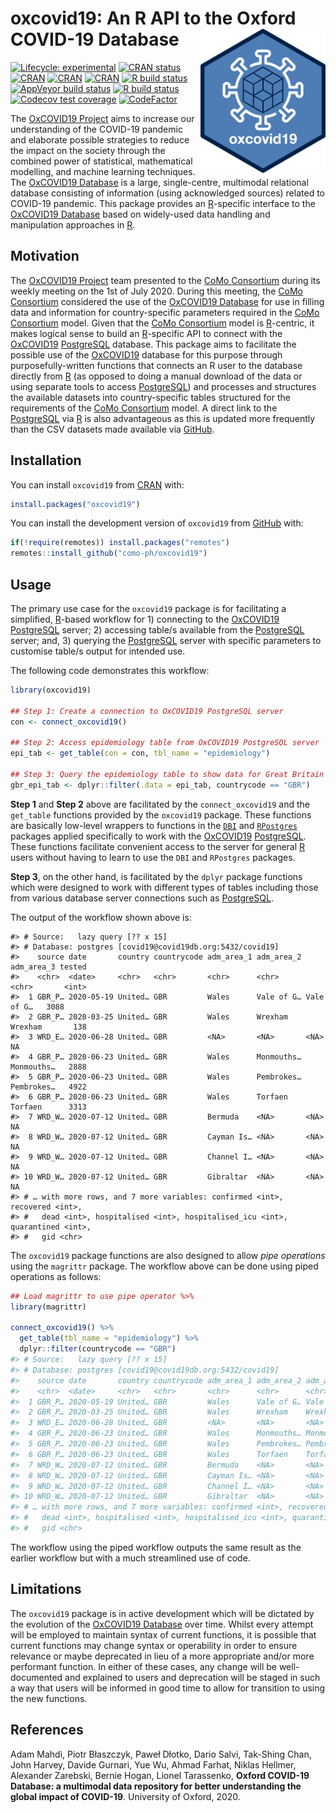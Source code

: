 
<!-- README.md is generated from README.Rmd. Please edit that file -->

# oxcovid19: An R API to the Oxford COVID-19 Database <img src="man/figures/oxcovid19.png" width="200px" align="right" />

<!-- badges: start -->

[![Lifecycle:
experimental](https://img.shields.io/badge/lifecycle-experimental-orange.svg)](https://www.tidyverse.org/lifecycle/#experimental)
[![CRAN
status](https://www.r-pkg.org/badges/version/oxcovid19)](https://CRAN.R-project.org/package=oxcovid19)
[![CRAN](https://img.shields.io/cran/l/oxcovid19.svg)](https://CRAN.R-project.org/package=oxcovid19)
[![CRAN](http://cranlogs.r-pkg.org/badges/oxcovid19)](https://CRAN.R-project.org/package=oxcovid19)
[![CRAN](http://cranlogs.r-pkg.org/badges/grand-total/oxcovid19)](https://CRAN.R-project.org/package=oxcovid19)
[![R build
status](https://github.com/como-ph/oxcovid19/workflows/R-CMD-check/badge.svg)](https://github.com/como-ph/oxcovid19/actions)
[![AppVeyor build
status](https://ci.appveyor.com/api/projects/status/github/como-ph/oxcovid19?branch=master&svg=true)](https://ci.appveyor.com/project/como-ph/oxcovid19)
[![R build
status](https://github.com/como-ph/oxcovid19/workflows/test-coverage/badge.svg)](https://github.com/como-ph/oxcovid19/actions)
[![Codecov test
coverage](https://codecov.io/gh/como-ph/oxcovid19/branch/master/graph/badge.svg)](https://codecov.io/gh/como-ph/oxcovid19?branch=master)
[![CodeFactor](https://www.codefactor.io/repository/github/como-ph/oxcovid19/badge)](https://www.codefactor.io/repository/github/como-ph/oxcovid19)
<!-- badges: end -->

The [OxCOVID19 Project](https://covid19.eng.ox.ac.uk) aims to increase
our understanding of the COVID-19 pandemic and elaborate possible
strategies to reduce the impact on the society through the combined
power of statistical, mathematical modelling, and machine learning
techniques. The [OxCOVID19 Database](https://covid19.eng.ox.ac.uk) is a
large, single-centre, multimodal relational database consisting of
information (using acknowledged sources) related to COVID-19 pandemic.
This package provides an [R](https://www.r-project.org)-specific
interface to the [OxCOVID19 Database](https://covid19.eng.ox.ac.uk)
based on widely-used data handling and manipulation approaches in
[R](https://www.r-project.org).

## Motivation

The [OxCOVID19 Project](https://covid19.eng.ox.ac.uk) team presented to
the [CoMo
Consortium](https://www.tropicalmedicine.ox.ac.uk/news/como-consortium-the-covid-19-pandemic-modelling-in-context)
during its weekly meeting on the 1st of July 2020. During this meeting,
the [CoMo
Consortium](https://www.tropicalmedicine.ox.ac.uk/news/como-consortium-the-covid-19-pandemic-modelling-in-context)
considered the use of the [OxCOVID19
Database](http://covid19.eng.ox.ac.uk/) for use in filling data and
information for country-specific parameters required in the [CoMo
Consortium](https://www.tropicalmedicine.ox.ac.uk/news/como-consortium-the-covid-19-pandemic-modelling-in-context)
model. Given that the [CoMo
Consortium](https://www.tropicalmedicine.ox.ac.uk/news/como-consortium-the-covid-19-pandemic-modelling-in-context)
model is [R](https://www.r-project.org)-centric, it makes logical sense
to build an [R](https://www.r-project.org)-specific API to connect with
the [OxCOVID19](https://covid19.eng.ox.ac.uk)
[PostgreSQL](https://www.postgresql.org) database. This package aims to
facilitate the possible use of the
[OxCOVID19](https://covid19.eng.ox.ac.uk) database for this purpose
through purposefully-written functions that connects an R user to the
database directly from [R](https://www.r-project.org) (as opposed to
doing a manual download of the data or using separate tools to access
[PostgreSQL](https://www.postgresql.org)) and processes and structures
the available datasets into country-specific tables structured for the
requirements of the [CoMo
Consortium](https://www.tropicalmedicine.ox.ac.uk/news/como-consortium-the-covid-19-pandemic-modelling-in-context)
model. A direct link to the [PostgreSQL](https://www.postgresql.org) via
[R](https://www.r-project.org) is also advantageous as this is updated
more frequently than the CSV datasets made available via
[GitHub](https://github.com/covid19db/data).

## Installation

You can install `oxcovid19` from [CRAN](https://cran.r-project.org)
with:

``` r
install.packages("oxcovid19")
```

You can install the development version of `oxcovid19` from
[GitHub](https://github.com/como-ph/oxcovid19) with:

``` r
if(!require(remotes)) install.packages("remotes")
remotes::install_github("como-ph/oxcovid19")
```

## Usage

The primary use case for the `oxcovid19` package is for facilitating a
simplified, [R](https://www.r-project.org)-based workflow for 1)
connecting to the [OxCOVID19](https://covid19.eng.ox.ac.uk)
[PostgreSQL](https://www.postgresql.org) server; 2) accessing table/s
available from the [PostgreSQL](https://www.postgresql.org) server; and,
3) querying the [PostgreSQL](https://www.postgresql.org) server with
specific parameters to customise table/s output for intended use.

The following code demonstrates this workflow:

``` r
library(oxcovid19)

## Step 1: Create a connection to OxCOVID19 PostgreSQL server
con <- connect_oxcovid19()

## Step 2: Access epidemiology table from OxCOVID19 PostgreSQL server
epi_tab <- get_table(con = con, tbl_name = "epidemiology")

## Step 3: Query the epidemiology table to show data for Great Britain
gbr_epi_tab <- dplyr::filter(.data = epi_tab, countrycode == "GBR")
```

**Step 1** and **Step 2** above are facilitated by the
`connect_oxcovid19` and the `get_table` functions provided by the
`oxcovid19` package. These functions are basically low-level wrappers to
functions in the [`DBI`](https://db.rstudio.com/dbi/) and
[`RPostgres`](https://rpostgres.r-dbi.org) packages applied specifically
to work with the [OxCOVID19](https://covid19.eng.ox.ac.uk)
[PostgreSQL](https://www.postgresql.org). These functions facilitate
convenient access to the server for general
[R](https://www.r-project.org) users without having to learn to use the
`DBI` and `RPostgres` packages.

**Step 3**, on the other hand, is facilitated by the `dplyr` package
functions which were designed to work with different types of tables
including those from various database server connections such as
[PostgreSQL](https://www.postgresql.org).

The output of the workflow shown above is:

    #> # Source:   lazy query [?? x 15]
    #> # Database: postgres [covid19@covid19db.org:5432/covid19]
    #>    source date       country countrycode adm_area_1 adm_area_2 adm_area_3 tested
    #>    <chr>  <date>     <chr>   <chr>       <chr>      <chr>      <chr>       <int>
    #>  1 GBR_P… 2020-05-19 United… GBR         Wales      Vale of G… Vale of G…   3088
    #>  2 GBR_P… 2020-03-25 United… GBR         Wales      Wrexham    Wrexham       138
    #>  3 WRD_E… 2020-06-28 United… GBR         <NA>       <NA>       <NA>           NA
    #>  4 GBR_P… 2020-06-23 United… GBR         Wales      Monmouths… Monmouths…   2888
    #>  5 GBR_P… 2020-06-23 United… GBR         Wales      Pembrokes… Pembrokes…   4922
    #>  6 GBR_P… 2020-06-23 United… GBR         Wales      Torfaen    Torfaen      3313
    #>  7 WRD_W… 2020-07-12 United… GBR         Bermuda    <NA>       <NA>           NA
    #>  8 WRD_W… 2020-07-12 United… GBR         Cayman Is… <NA>       <NA>           NA
    #>  9 WRD_W… 2020-07-12 United… GBR         Channel I… <NA>       <NA>           NA
    #> 10 WRD_W… 2020-07-12 United… GBR         Gibraltar  <NA>       <NA>           NA
    #> # … with more rows, and 7 more variables: confirmed <int>, recovered <int>,
    #> #   dead <int>, hospitalised <int>, hospitalised_icu <int>, quarantined <int>,
    #> #   gid <chr>

The `oxcovid19` package functions are also designed to allow *pipe
operations* using the `magrittr` package. The workflow above can be done
using piped operations as follows:

``` r
## Load magrittr to use pipe operator %>%
library(magrittr)

connect_oxcovid19() %>%
  get_table(tbl_name = "epidemiology") %>%
  dplyr::filter(countrycode == "GBR")
#> # Source:   lazy query [?? x 15]
#> # Database: postgres [covid19@covid19db.org:5432/covid19]
#>    source date       country countrycode adm_area_1 adm_area_2 adm_area_3 tested
#>    <chr>  <date>     <chr>   <chr>       <chr>      <chr>      <chr>       <int>
#>  1 GBR_P… 2020-05-19 United… GBR         Wales      Vale of G… Vale of G…   3088
#>  2 GBR_P… 2020-03-25 United… GBR         Wales      Wrexham    Wrexham       138
#>  3 WRD_E… 2020-06-28 United… GBR         <NA>       <NA>       <NA>           NA
#>  4 GBR_P… 2020-06-23 United… GBR         Wales      Monmouths… Monmouths…   2888
#>  5 GBR_P… 2020-06-23 United… GBR         Wales      Pembrokes… Pembrokes…   4922
#>  6 GBR_P… 2020-06-23 United… GBR         Wales      Torfaen    Torfaen      3313
#>  7 WRD_W… 2020-07-12 United… GBR         Bermuda    <NA>       <NA>           NA
#>  8 WRD_W… 2020-07-12 United… GBR         Cayman Is… <NA>       <NA>           NA
#>  9 WRD_W… 2020-07-12 United… GBR         Channel I… <NA>       <NA>           NA
#> 10 WRD_W… 2020-07-12 United… GBR         Gibraltar  <NA>       <NA>           NA
#> # … with more rows, and 7 more variables: confirmed <int>, recovered <int>,
#> #   dead <int>, hospitalised <int>, hospitalised_icu <int>, quarantined <int>,
#> #   gid <chr>
```

The workflow using the piped workflow outputs the same result as the
earlier workflow but with a much streamlined use of code.

## Limitations

The `oxcovid19` package is in active development which will be dictated
by the evolution of the [OxCOVID19
Database](http://covid19.eng.ox.ac.uk/) over time. Whilst every attempt
will be employed to maintain syntax of current functions, it is possible
that current functions may change syntax or operability in order to
ensure relevance or maybe deprecated in lieu of a more appropriate
and/or more performant function. In either of these cases, any change
will be well-documented and explained to users and deprecation will be
staged in such a way that users will be informed in good time to allow
for transition to using the new functions.

## References

Adam Mahdi, Piotr Błaszczyk, Paweł Dłotko, Dario Salvi, Tak-Shing Chan,
John Harvey, Davide Gurnari, Yue Wu, Ahmad Farhat, Niklas Hellmer,
Alexander Zarebski, Bernie Hogan, Lionel Tarassenko, **Oxford COVID-19
Database: a multimodal data repository for better understanding the
global impact of COVID-19**. University of Oxford, 2020.
